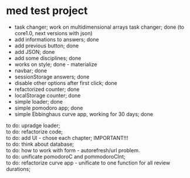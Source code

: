 # med test project  

- task changer; work on multidimensional arrays task changer; done  (to core1.0, next versions with json)
- add informations to answers; done  
- add previous button; done  
- add JSON; done  
- add some disciplines; done  
- works on style; done - materialize  
- navbar; done  
- sessionStorage answers; done  
- disable other options after first click; done  
- refactorized counter; done   
- localStorage counter; done  
- simple loader; done  
- simple pomodoro app; done  
- simple Ebbinghaus curve app, working for 30 days; done  
    

to do: upradge loader;  
to do: refactorize code;  
to do: add UI - chose each chapter; IMPORTANT!!!  
to do: think about database;     
to do: how to work with form - autorefresh/url problem.  
to do: unificate pomodoroC and pommodoroCInt;  
to do: refactorize curve app - unificate to one function for all review durations;  